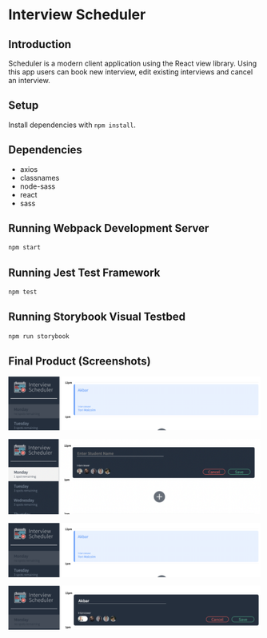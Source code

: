 # Interview Scheduler

## Introduction

Scheduler is a modern client application using the React view library. Using this app users can book new interview, edit existing interviews and cancel an interview. 

## Setup

Install dependencies with `npm install`.

## Dependencies

- axios
- classnames
- node-sass
- react
- sass

## Running Webpack Development Server

```sh
npm start
```

## Running Jest Test Framework

```sh
npm test
```

## Running Storybook Visual Testbed

```sh
npm run storybook
```

## Final Product (Screenshots)

!["screenshot Main Scheduler Page page"](https://github.com/mhakbar/scheduler/blob/master/images/appointment-created.png?raw=true)

!["Creating an appoitnment"](https://github.com/mhakbar/scheduler/blob/master/images/creating-appointment.png?raw=true)

!["Appointment created"](https://github.com/mhakbar/scheduler/blob/master/images/appointment-created.png?raw=true)

!["Editing an apppointment"](https://github.com/mhakbar/scheduler/blob/master/images/details.png?raw=true)


